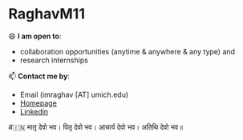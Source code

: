 # RaghavM11
😄 **I am open to**:

- collaboration opportunities (anytime & anywhere & any type) and 
- research internships

📫 **Contact me by**:
- Email (imraghav [AT] umich.edu)
- [Homepage](https://github.com/RaghavM11/RaghavM11)
- [Linkedin](https://www.linkedin.com/in/raghavmishra09/)

#🇮🇳
मातृ देवो भव।
पितृ देवो भव।
आचार्य देवो भव।
अतिथि देवो भव॥


